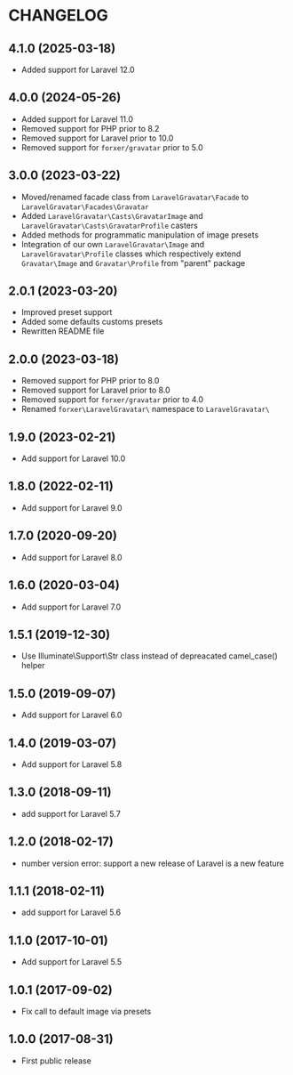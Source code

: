CHANGELOG
=========

4.1.0 (2025-03-18)
------------------

- Added support for Laravel 12.0


4.0.0 (2024-05-26)
------------------

- Added support for Laravel 11.0
- Removed support for PHP prior to 8.2
- Removed support for Laravel prior to 10.0
- Removed support for `forxer/gravatar` prior to 5.0


3.0.0 (2023-03-22)
------------------

- Moved/renamed facade class from `LaravelGravatar\Facade` to `LaravelGravatar\Facades\Gravatar`
- Added `LaravelGravatar\Casts\GravatarImage` and `LaravelGravatar\Casts\GravatarProfile` casters
- Added methods for programmatic manipulation of image presets
- Integration of our own `LaravelGravatar\Image` and `LaravelGravatar\Profile` classes which respectively extend `Gravatar\Image` and `Gravatar\Profile` from "parent" package


2.0.1 (2023-03-20)
------------------

- Improved preset support
- Added some defaults customs presets
- Rewritten README file


2.0.0 (2023-03-18)
------------------

- Removed support for PHP prior to 8.0
- Removed support for Laravel prior to 8.0
- Removed support for `forxer/gravatar` prior to 4.0
- Renamed `forxer\LaravelGravatar\` namespace to `LaravelGravatar\`


1.9.0 (2023-02-21)
------------------

- Add support for Laravel 10.0


1.8.0 (2022-02-11)
------------------

- Add support for Laravel 9.0


1.7.0 (2020-09-20)
------------------

- Add support for Laravel 8.0


1.6.0 (2020-03-04)
------------------

- Add support for Laravel 7.0


1.5.1 (2019-12-30)
------------------

- Use Illuminate\Support\Str class instead of depreacated camel_case() helper


1.5.0 (2019-09-07)
------------------

- Add support for Laravel 6.0


1.4.0 (2019-03-07)
------------------

- Add support for Laravel 5.8


1.3.0 (2018-09-11)
------------------

- add support for Laravel 5.7


1.2.0 (2018-02-17)
------------------

- number version error: support a new release of Laravel is a new feature


1.1.1 (2018-02-11)
------------------

- add support for Laravel 5.6


1.1.0 (2017-10-01)
------------------

- Add support for Laravel 5.5


1.0.1 (2017-09-02)
------------------

- Fix call to default image via presets


1.0.0 (2017-08-31)
------------------

- First public release
